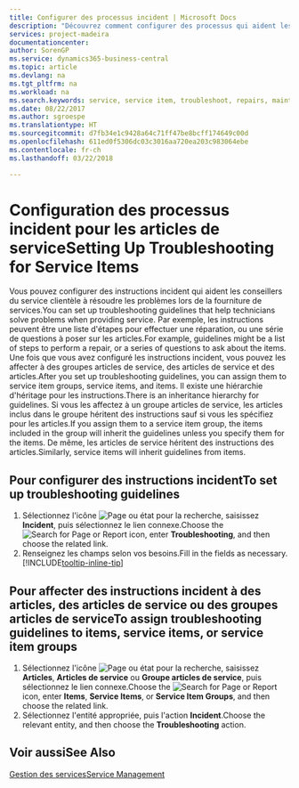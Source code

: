 ```yaml
---
title: Configurer des processus incident | Microsoft Docs
description: "Découvrez comment configurer des processus qui aident les conseillers du service clientèle à identifier et à résoudre les problèmes liés aux articles de service."
services: project-madeira
documentationcenter: 
author: SorenGP
ms.service: dynamics365-business-central
ms.topic: article
ms.devlang: na
ms.tgt_pltfrm: na
ms.workload: na
ms.search.keywords: service, service item, troubleshoot, repairs, maintenance
ms.date: 08/22/2017
ms.author: sgroespe
ms.translationtype: HT
ms.sourcegitcommit: d7fb34e1c9428a64c71ff47be8bcff174649c00d
ms.openlocfilehash: 611ed0f5306dc03c3016aa720ea203c983064ebe
ms.contentlocale: fr-ch
ms.lasthandoff: 03/22/2018

---
```


# <a name="setting-up-troubleshooting-for-service-items"></a><span data-ttu-id="5d3ec-103">Configuration des processus incident pour les articles de service</span><span class="sxs-lookup"><span data-stu-id="5d3ec-103">Setting Up Troubleshooting for Service Items</span></span>
<span data-ttu-id="5d3ec-104">Vous pouvez configurer des instructions incident qui aident les conseillers du service clientèle à résoudre les problèmes lors de la fourniture de services.</span><span class="sxs-lookup"><span data-stu-id="5d3ec-104">You can set up troubleshooting guidelines that help technicians solve problems when providing service.</span></span> <span data-ttu-id="5d3ec-105">Par exemple, les instructions peuvent être une liste d'étapes pour effectuer une réparation, ou une série de questions à poser sur les articles.</span><span class="sxs-lookup"><span data-stu-id="5d3ec-105">For example, guidelines might be a list of steps to perform a repair, or a series of questions to ask about the items.</span></span> <span data-ttu-id="5d3ec-106">Une fois que vous avez configuré les instructions incident, vous pouvez les affecter à des groupes articles de service, des articles de service et des articles.</span><span class="sxs-lookup"><span data-stu-id="5d3ec-106">After you set up troubleshooting guidelines, you can assign them to service item groups, service items, and items.</span></span> <span data-ttu-id="5d3ec-107">Il existe une hiérarchie d'héritage pour les instructions.</span><span class="sxs-lookup"><span data-stu-id="5d3ec-107">There is an inheritance hierarchy for guidelines.</span></span> <span data-ttu-id="5d3ec-108">Si vous les affectez à un groupe articles de service, les articles inclus dans le groupe héritent des instructions sauf si vous les spécifiez pour les articles.</span><span class="sxs-lookup"><span data-stu-id="5d3ec-108">If you assign them to a service item group, the items included in the group will inherit the guidelines unless you specify them for the items.</span></span> <span data-ttu-id="5d3ec-109">De même, les articles de service héritent des instructions des articles.</span><span class="sxs-lookup"><span data-stu-id="5d3ec-109">Similarly, service items will inherit guidelines from items.</span></span>  

## <a name="to-set-up-troubleshooting-guidelines"></a><span data-ttu-id="5d3ec-110">Pour configurer des instructions incident</span><span class="sxs-lookup"><span data-stu-id="5d3ec-110">To set up troubleshooting guidelines</span></span>
1. <span data-ttu-id="5d3ec-111">Sélectionnez l'icône ![Page ou état pour la recherche](media/ui-search/search_small.png "Page ou état pour la recherche"), saisissez **Incident**, puis sélectionnez le lien connexe.</span><span class="sxs-lookup"><span data-stu-id="5d3ec-111">Choose the ![Search for Page or Report](media/ui-search/search_small.png "Search for Page or Report icon") icon, enter **Troubleshooting**, and then choose the related link.</span></span>  
2. <span data-ttu-id="5d3ec-112">Renseignez les champs selon vos besoins.</span><span class="sxs-lookup"><span data-stu-id="5d3ec-112">Fill in the fields as necessary.</span></span> [!INCLUDE[tooltip-inline-tip](includes/tooltip-inline-tip_md.md)]  

## <a name="to-assign-troubleshooting-guidelines-to-items-service-items-or-service-item-groups"></a><span data-ttu-id="5d3ec-113">Pour affecter des instructions incident à des articles, des articles de service ou des groupes articles de service</span><span class="sxs-lookup"><span data-stu-id="5d3ec-113">To assign troubleshooting guidelines to items, service items, or service item groups</span></span>
1. <span data-ttu-id="5d3ec-114">Sélectionnez l'icône ![Page ou état pour la recherche](media/ui-search/search_small.png "Page ou état pour la recherche"), saisissez **Articles**, **Articles de service** ou **Groupe articles de service**, puis sélectionnez le lien connexe.</span><span class="sxs-lookup"><span data-stu-id="5d3ec-114">Choose the ![Search for Page or Report](media/ui-search/search_small.png "Search for Page or Report icon") icon, enter **Items**, **Service Items**, or **Service Item Groups**, and then choose the related link.</span></span>  
2. <span data-ttu-id="5d3ec-115">Sélectionnez l'entité appropriée, puis l'action **Incident**.</span><span class="sxs-lookup"><span data-stu-id="5d3ec-115">Choose the relevant entity, and then choose the **Troubleshooting** action.</span></span>  

## <a name="see-also"></a><span data-ttu-id="5d3ec-116">Voir aussi</span><span class="sxs-lookup"><span data-stu-id="5d3ec-116">See Also</span></span>
[<span data-ttu-id="5d3ec-117">Gestion des services</span><span class="sxs-lookup"><span data-stu-id="5d3ec-117">Service Management</span></span>](service-service.md)
